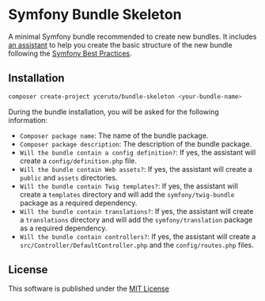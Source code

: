 # Symfony Bundle Skeleton

A minimal Symfony bundle recommended to create new bundles. It includes [an assistant](https://github.com/yceruto/bundle-flex) 
to help you create the basic structure of the new bundle following the [Symfony Best Practices](https://symfony.com/doc/current/best_practices.html).

## Installation

```bash
composer create-project yceruto/bundle-skeleton <your-bundle-name>
```

During the bundle installation, you will be asked for the following information:
 * `Composer package name`: The name of the bundle package.
 * `Composer package description`: The description of the bundle package.
 * `Will the bundle contain a config definition?`: If yes, the assistant will create a `config/definition.php` file.
 * `Will the bundle contain Web assets?`: If yes, the assistant will create a `public` and `assets` directories.
 * `Will the bundle contain Twig templates?`: If yes, the assistant will create a `templates` directory and will add the `symfony/twig-bundle` package as a required dependency.
 * `Will the bundle contain translations?`: If yes, the assistant will create a `translations` directory and will add the `symfony/translation` package as a required dependency.
 * `Will the bundle contain controllers?`: If yes, the assistant will create a `src/Controller/DefaultController.php` and the `config/routes.php` files.

## License

This software is published under the [MIT License](LICENSE)
